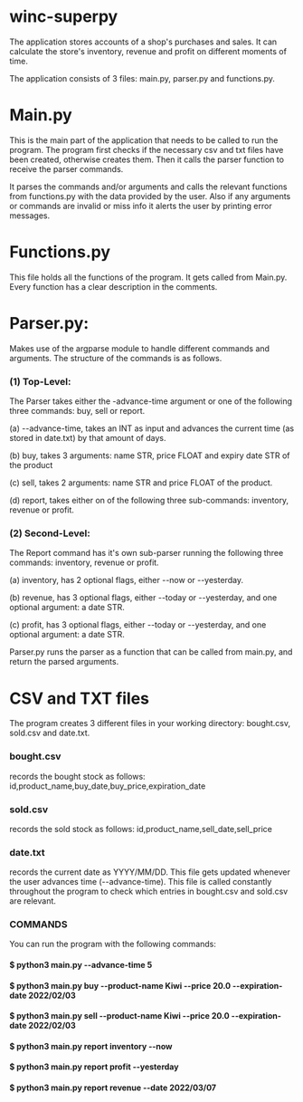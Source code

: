 # winc-superpy
 
The application stores accounts of a shop's purchases and sales. It can calculate the store's inventory, revenue and profit on different moments of time.

The application consists of 3 files: main.py, parser.py and functions.py.

# Main.py
This is the main part of the application that needs to be called to run the program. 
The program first checks if the necessary csv and txt files have been created, otherwise creates them.
Then it calls the parser function to receive the parser commands.

It parses the commands and/or arguments and calls the relevant functions from functions.py with the data provided by the user. 
Also if any arguments or commands are invalid or miss info it alerts the user by printing error messages.

# Functions.py
This file holds all the functions of the program. It gets called from Main.py. Every function has a clear description in the comments.

# Parser.py:
Makes use of the argparse module to handle different commands and arguments.
The structure of the commands is as follows.

### (1) Top-Level:

The Parser takes either the -advance-time argument or one of the following three commands: buy, sell or report.

(a) --advance-time, takes an INT as input and advances the current time (as stored in date.txt) by that amount of days.

(b) buy, takes 3 arguments: name STR, price FLOAT and expiry date STR of the product 

(c) sell, takes 2 arguments: name STR and price FLOAT of the product.

(d) report, takes either on of the following three sub-commands: inventory, revenue or profit.

### (2) Second-Level:

The Report command has it's own sub-parser running the following three commands: inventory, revenue or profit.

(a) inventory, has 2 optional flags, either --now or --yesterday.

(b) revenue, has 3 optional flags, either --today or --yesterday, and one optional argument: a date STR.

(c) profit, has 3 optional flags, either --today or --yesterday, and one optional argument: a date STR.

Parser.py runs the parser as a function that can be called from main.py, and return the parsed arguments.

# CSV and TXT files
The program creates 3 different files in your working directory: bought.csv, sold.csv and date.txt.

### bought.csv
records the bought stock as follows:
id,product_name,buy_date,buy_price,expiration_date

### sold.csv
records the sold stock as follows:
id,product_name,sell_date,sell_price

### date.txt
records the current date as YYYY/MM/DD. This file gets updated whenever the user advances time (--advance-time). This file is called constantly throughout the program to check which entries in bought.csv and sold.csv are relevant.

### COMMANDS
You can run the program with the following commands:
#### $ python3 main.py --advance-time 5
#### $ python3 main.py buy --product-name Kiwi --price 20.0 --expiration-date 2022/02/03
#### $ python3 main.py sell --product-name Kiwi --price 20.0 --expiration-date 2022/02/03
#### $ python3 main.py report inventory --now
#### $ python3 main.py report profit --yesterday
#### $ python3 main.py report revenue --date 2022/03/07
